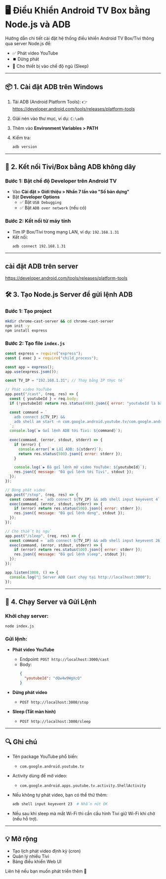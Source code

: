 
# 🖥️ Điều Khiển Android TV Box bằng Node.js và ADB

Hướng dẫn chi tiết cài đặt hệ thống điều khiển Android TV Box/Tivi thông qua server Node.js để:
- ✅ Phát video YouTube
- ⏹️ Dừng phát
- 🌙 Cho thiết bị vào chế độ ngủ (Sleep)

---

## 📦 1. Cài đặt ADB trên Windows

1. Tải ADB (Android Platform Tools):
   👉 https://developer.android.com/tools/releases/platform-tools

2. Giải nén vào thư mục, ví dụ: `C:\adb`

3. Thêm vào **Environment Variables > PATH**

4. Kiểm tra:
   ```bash
   adb version
   ```

---

## 📡 2. Kết nối Tivi/Box bằng ADB không dây

### Bước 1: Bật chế độ Developer trên Android TV
- Vào **Cài đặt > Giới thiệu > Nhấn 7 lần vào "Số bản dựng"**
- Bật **Developer Options**
  - ✅ Bật `USB Debugging`
  - ✅ Bật `ADB over network` (nếu có)

### Bước 2: Kết nối từ máy tính
- Tìm IP Box/Tivi trong mạng LAN, ví dụ: `192.168.1.31`
- Kết nối:
  ```bash
  adb connect 192.168.1.31
  ```

---

## cài đặt ADB trên server
https://developer.android.com/tools/releases/platform-tools

## 🛠️ 3. Tạo Node.js Server để gửi lệnh ADB

### Bước 1: Tạo project
```bash
mkdir chrome-cast-server && cd chrome-cast-server
npm init -y
npm install express
```

### Bước 2: Tạo file `index.js`
```js
const express = require("express");
const { exec } = require("child_process");

const app = express();
app.use(express.json());

const TV_IP = "192.168.1.31"; // Thay bằng IP thực tế

// Phát video YouTube
app.post("/cast", (req, res) => {
  const { youtubeId } = req.body;
  if (!youtubeId) return res.status(400).json({ error: "youtubeId là bắt buộc" });

  const command = `
    adb connect ${TV_IP} &&
    adb shell am start -n com.google.android.youtube.tv/com.google.android.apps.youtube.tv.activity.ShellActivity -a android.intent.action.VIEW -d "https://www.youtube.com/watch?v=${youtubeId}"
  `;
  console.log(`▶️ Gửi lệnh ADB tới Tivi: ${command}`);
  
  exec(command, (error, stdout, stderr) => {
    if (error) {
      console.error(`❌ Lỗi ADB: ${stderr}`);
      return res.status(500).json({ error: stderr });
    }

    console.log(`▶️ Đã gửi lệnh mở video YouTube: ${youtubeId}`);
    res.json({ message: "Đã gửi lệnh tới Tivi", stdout });
  });
});

// Dừng phát video
app.post("/stop", (req, res) => {
  const command = `adb connect ${TV_IP} && adb shell input keyevent 4`;
  exec(command, (error, stdout, stderr) => {
    if (error) return res.status(500).json({ error: stderr });
    res.json({ message: "Đã gửi lệnh dừng", stdout });
  });
});

// Cho thiết bị ngủ
app.post("/sleep", (req, res) => {
  const command = `adb connect ${TV_IP} && adb shell input keyevent 26`;
  exec(command, (error, stdout, stderr) => {
    if (error) return res.status(500).json({ error: stderr });
    res.json({ message: "Đã gửi lệnh sleep", stdout });
  });
});

app.listen(3000, () => {
  console.log("📡 Server ADB Cast chạy tại http://localhost:3000");
});
```

---

## 🚀 4. Chạy Server và Gửi Lệnh

### Khởi chạy server:
```bash
node index.js
```

### Gửi lệnh:
- **Phát video YouTube**
  - Endpoint: `POST http://localhost:3000/cast`
  - Body:
    ```json
    {
      "youtubeId": "dQw4w9WgXcQ"
    }
    ```

- **Dừng phát video**
  - `POST http://localhost:3000/stop`

- **Sleep (Tắt màn hình)**
  - `POST http://localhost:3000/sleep`

---

## 🔍 Ghi chú

- Tên package YouTube phổ biến:
  - `com.google.android.youtube.tv`
- Activity dùng để mở video:
  - `com.google.android.apps.youtube.tv.activity.ShellActivity`

- Nếu không tự phát video, bạn có thể thử thêm:
  ```bash
  adb shell input keyevent 23  # Nhấn nút OK
  ```

- Nếu sau khi sleep mà mất Wi-Fi thì cần cấu hình Tivi giữ Wi-Fi khi chờ (nếu hỗ trợ).

---

## 💡 Mở rộng

- Tạo lịch phát video định kỳ (cron)
- Quản lý nhiều Tivi
- Bảng điều khiển Web UI

Liên hệ nếu bạn muốn phát triển thêm 🎯
